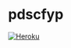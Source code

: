 # pdscfyp
[![Heroku](http://heroku-badge.herokuapp.com/?app=pdscfyp&root=index)](https://pdscfyp.herokuapp.com/)
